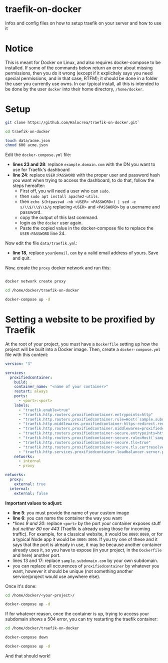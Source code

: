 # traefik-on-docker
Infos and config files on how to setup traefik on your server and how to use it

# Notice
This is meant for Docker on Linux, and also requires docker-compose to be installed.
If some of the commands below return an error about missing permissions, then you do it wrong (except if it explicitely says you need special permissions, and in that case, RTFM); it should be done in a folder the user you currently use owns.
In our typical install, all this is intended to be done by the user `docker` into their home directory, `/home/docker`.

# Setup 
```sh
git clone https://github.com/Halocrea/traefik-on-docker.git`

cd traefik-on-docker

touch data/acme.json
chmod 600 acme.json
```

Edit the `docker-compose.yml` file:
- **lines 23 and 28**: replace `example.domain.com` with the DN you want to use for Traefik's dashboard
- **line 24**: replace `USER:PASSWORD` with the proper user and password hash you want when trying to access the dashboard, to do that, follow the steps hereafter: 
    - First off, you will need a user who can `sudo`.
    - then `sudo apt install apache2-utils`.
    - then `echo $(htpasswd -nb <USER> <PASSWORD>) | sed -e s/\\$/\\$\\$/g` replacing `<USER>` and `<PASSWORD>` by a username and password.
    - copy the output of this last command.
    - login as the `docker` user again.
    - Paste the copied value in the docker-compose file to replace the `USER:PASSWORD` line 24.


Now edit the file `data/traefik.yml`:
- **line 18**, replace `your@email.com` by a valid email address of yours.
Save and quit.

Now, create the `proxy` docker network and run this:
```sh

docker network create proxy

cd /home/docker/traefik-on-docker

docker-compose up -d
``` 

# Setting a website to be proxified by Traefik
At the root of your project, you must have a `Dockerfile` setting up how the project will be built into a Docker image.
Then, create a `docker-compose.yml` file with this content:
```YAML
version: "3"

services:
  proxifiedcontainer:
    build: .
    container_name: "<name of your container>"
    restart: always
    ports:
      - <port>:<port>
    labels:
      - "traefik.enable=true"
      - "traefik.http.routers.proxifiedcontainer.entrypoints=http"
      - "traefik.http.routers.proxifiedcontainer.rule=Host(`sample.subdomain.com`)"
      - "traefik.http.middlewares.proxifiedcontainer-https-redirect.redirectscheme.scheme=https"
      - "traefik.http.routers.proxifiedcontainer.middlewares=proxifiedcontainer-https-redirect"
      - "traefik.http.routers.proxifiedcontainer-secure.entrypoints=https"
      - "traefik.http.routers.proxifiedcontainer-secure.rule=Host(`sample.subdomain.com`)"
      - "traefik.http.routers.proxifiedcontainer-secure.tls=true"
      - "traefik.http.routers.proxifiedcontainer-secure.tls.certresolver=http"
      - "traefik.http.services.proxifiedcontainer.loadbalancer.server.port=<port>"
    networks:
      - internal
      - proxy

networks:
  proxy:
    external: true
  internal:
    external: false
```
**Important values to adjust:**
- **line 5**: you must provide the name of your custom image
- **line 6**: you can name the container the way you want
- **lines 9 *and 20**: replace `<port>` by the port your container exposes stuff _but neither 80 nor 443_ (Traefik is already using those for incoming traffic). For example, for a classical website, it would be `8080:8080`, or for a typical Node app it would be `3000:3000`. If you try one of these and it says that the port is already in use, it may be because another container already uses it, so you have to expose (in your project, in the `Dockerfile` and here) another port.
- lines 13 and 17: replace `sample.subdomain.com` by your own subdomain. 
- you can replace all occurences of `proxifiedcontainer` by whatever you want, however it should be unique (not something another service/project would use anywhere else). 

Once it's done:
```sh
cd /home/docker/<your-project>/ 

docker-compose up -d
```

If for whatever reason, once the container is up, trying to access your subdomain shows a 504 error, you can try restarting the traefik container:
```sh
cd /home/docker/traefik-on-docker

docker-compose down

docker-compose up -d
```

And that should work!